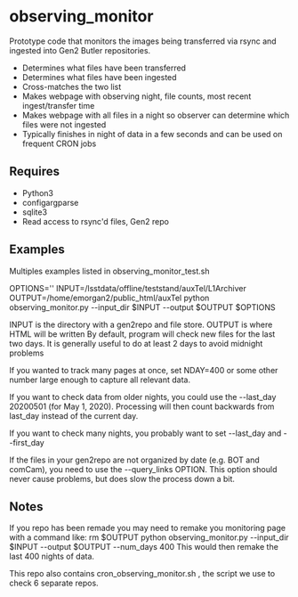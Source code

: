 # observing_monitor
Prototype code that monitors the images being transferred via rsync
and ingested into Gen2 Butler repositories.

* Determines what files have been transferred
* Determines what files have been ingested
* Cross-matches the two list
* Makes webpage with observing night, file counts, most recent ingest/transfer time
* Makes webpage with all files in a night so observer can determine which files were not ingested
* Typically finishes in night of data in a few seconds and can be used on frequent CRON jobs

## Requires
* Python3
* configargparse
* sqlite3
* Read access to rsync'd files, Gen2 repo

## Examples

Multiples examples listed in observing_monitor_test.sh

OPTIONS=''
INPUT=/lsstdata/offline/teststand/auxTel/L1Archiver
OUTPUT=/home/emorgan2/public_html/auxTel
python observing_monitor.py --input_dir $INPUT --output $OUTPUT $OPTIONS

INPUT is the directory with a gen2repo and file store.
OUTPUT is where HTML will be written
By default, program will check new files for the last two days. It is generally useful to do at least 2 days to avoid midnight problems

If you wanted to track many pages at once, set NDAY=400 or some other number large enough to capture all relevant data.

If you want to check data from older nights, you could use the --last_day 20200501 (for May 1, 2020). Processing will then count backwards from last_day instead of the current day. 

If you want to check many nights, you probably want to set --last_day and --first_day

If the files in your gen2repo are not organized by date (e.g. BOT and comCam), you need to use the --query_links OPTION. This option should never cause problems, but does slow the process down a bit.

## Notes
If you repo has been remade you may need to remake you monitoring page with a command like:
rm $OUTPUT 
python observing_monitor.py --input_dir $INPUT --output $OUTPUT --num_days 400
This would then remake the last 400 nights of data.

This repo also contains cron_observing_monitor.sh ,  the script we use to check 6 separate repos. 
